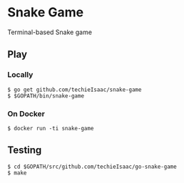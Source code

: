 # Snake Game

Terminal-based Snake game


## Play

### Locally

```
$ go get github.com/techieIsaac/snake-game
$ $GOPATH/bin/snake-game
```

### On Docker

```
$ docker run -ti snake-game
```

## Testing

```
$ cd $GOPATH/src/github.com/techieIsaac/go-snake-game
$ make
```
